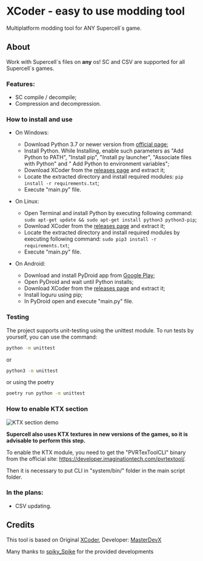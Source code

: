 # XCoder - easy to use modding tool

Multiplatform modding tool for ANY Supercell\`s game.

## About

Work with Supercell\`s files on **any** os! SC and CSV are supported for all
Supercell\`s games.

### Features:

- SC compile / decompile;
- Compression and decompression.

### How to install and use

- On Windows:
    - Download Python 3.7 or newer version
      from [official page](https://www.python.org/downloads/);
    - Install Python. While Installing, enable such parameters as "Add Python to
      PATH", "Install pip", "Install py launcher", "Associate files with Python" and "
      Add Python to environment variables";
    - Download XCoder from
      the [releases page](https://github.com/Vorono4ka/XCoder/releases) and extract it;
    - Locate the extracted directory and install required modules:
      ```pip install -r requirements.txt```;
    - Execute "main.py" file.

- On Linux:
    - Open Terminal and install Python by executing following command:
      ```sudo apt-get update && sudo apt-get install python3 python3-pip```;
    - Download XCoder from
      the [releases page](https://github.com/Vorono4ka/XCoder/releases) and extract it;
    - Locate the extracted directory and install required modules by executing following
      command:
      ```sudo pip3 install -r requirements.txt```;
    - Execute "main.py" file.

- On Android:
    - Download and install PyDroid app
      from [Google Play](https://play.google.com/store/apps/details?id=ru.iiec.pydroid3);
    - Open PyDroid and wait until Python installs;
    - Download XCoder from
      the [releases page](https://github.com/Vorono4ka/XCoder/releases) and extract it;
    - Install loguru using pip;
    - In PyDroid open and execute "main.py" file.

### Testing

The project supports unit-testing using the unittest module. To run tests by yourself, you can use the command:

```cmd
python -m unittest
```

or

```sh
python3 -m unittest
```

or using the poetry

```sh
poetry run python -m unittest
```

### How to enable KTX section

![KTX section demo](docs/KTX%20section.png)

**Supercell also uses KTX textures in new versions of the games, so it is advisable to
perform this step.**

To enable the KTX module, you need to get the "PVRTexToolCLI" binary from the official
site: https://developer.imaginationtech.com/pvrtextool/.

Then it is necessary to put CLI in "system/bin/" folder in the main script folder.

### In the plans:

- CSV updating.

## Credits

This tool is based on Original [XCoder](https://github.com/MasterDevX/xcoder),
Developer: [MasterDevX](https://github.com/MasterDevX)</br>

Many thanks to [spiky_Spike](https://github.com/spiky-s) for the provided developments
